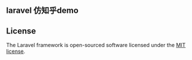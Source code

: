 ## laravel 仿知乎demo
## License

The Laravel framework is open-sourced software licensed under the [MIT license](http://opensource.org/licenses/MIT).
